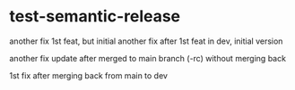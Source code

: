 # test-semantic-release
another fix
1st feat, but initial
another fix after 1st feat in dev, initial version

another fix update after merged to main branch (-rc) without merging back

1st fix after merging back from main to dev